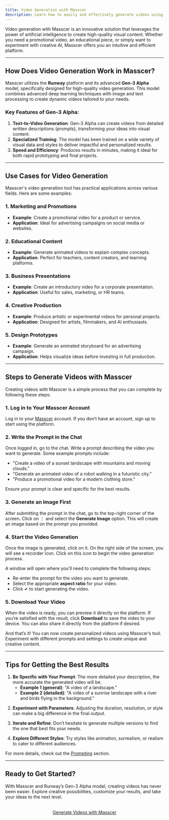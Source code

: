 ```yaml
---
title: Video Generation with Masscer
description: Learn how to easily and effectively generate videos using Masscer's tool powered by Runway's Gen-3 Alpha model.
---
```


Video generation with Masscer is an innovative solution that leverages the power of artificial intelligence to create high-quality visual content. Whether you need a promotional video, an educational piece, or simply want to experiment with creative AI, Masscer offers you an intuitive and efficient platform.

---

## How Does Video Generation Work in Masscer?

Masscer utilizes the **Runway** platform and its advanced **Gen-3 Alpha** model, specifically designed for high-quality video generation. This model combines advanced deep learning techniques with image and text processing to create dynamic videos tailored to your needs.

### Key Features of Gen-3 Alpha:
1. **Text-to-Video Generation**: Gen-3 Alpha can create videos from detailed written descriptions (prompts), transforming your ideas into visual content.
2. **Specialized Training**: The model has been trained on a wide variety of visual data and styles to deliver impactful and personalized results.
3. **Speed and Efficiency**: Produces results in minutes, making it ideal for both rapid prototyping and final projects.

---

## Use Cases for Video Generation

Masscer's video generation tool has practical applications across various fields. Here are some examples:

### **1. Marketing and Promotions**
- **Example**: Create a promotional video for a product or service.
- **Application**: Ideal for advertising campaigns on social media or websites.

### **2. Educational Content**
- **Example**: Generate animated videos to explain complex concepts.
- **Application**: Perfect for teachers, content creators, and learning platforms.

### **3. Business Presentations**
- **Example**: Create an introductory video for a corporate presentation.
- **Application**: Useful for sales, marketing, or HR teams.

### **4. Creative Production**
- **Example**: Produce artistic or experimental videos for personal projects.
- **Application**: Designed for artists, filmmakers, and AI enthusiasts.

### **5. Design Prototypes**
- **Example**: Generate an animated storyboard for an advertising campaign.
- **Application**: Helps visualize ideas before investing in full production.

---

## Steps to Generate Videos with Masscer

Creating videos with Masscer is a simple process that you can complete by following these steps:

### **1. Log in to Your Masscer Account**
Log in to your <a href="https://masscer-ai.ngrok.app/" target="_blank">Masscer</a> account. If you don’t have an account, sign up to start using the platform.

### **2. Write the Prompt in the Chat**
Once logged in, go to the chat. Write a prompt describing the video you want to generate. Some example prompts include:
- "Create a video of a sunset landscape with mountains and moving clouds."
- "Generate an animated video of a robot walking in a futuristic city."
- "Produce a promotional video for a modern clothing store."

Ensure your prompt is clear and specific for the best results.

### **3. Generate an Image First**
After submitting the prompt in the chat, go to the top-right corner of the screen. Click on ⋮ and select the **Generate Image** option. This will create an image based on the prompt you provided.

### **4. Start the Video Generation**
Once the image is generated, click on it. On the right side of the screen, you will see a recorder icon. Click on this icon to begin the video generation process.

A window will open where you’ll need to complete the following steps:
- Re-enter the prompt for the video you want to generate.
- Select the appropriate **aspect ratio** for your video.
- Click ✔ to start generating the video.

### **5. Download Your Video**
When the video is ready, you can preview it directly on the platform. If you’re satisfied with the result, click **Download** to save the video to your device. You can also share it directly from the platform if desired.

And that’s it! You can now create personalized videos using Masscer’s tool. Experiment with different prompts and settings to create unique and creative content.

---

## Tips for Getting the Best Results

1. **Be Specific with Your Prompt**: The more detailed your description, the more accurate the generated video will be.
   - **Example 1 (general)**: "A video of a landscape."
   - **Example 2 (detailed)**: "A video of a sunrise landscape with a river and birds flying in the background."

<!-- 2. **Use Visual References**: If you have a reference image or video, upload it to the platform to help the model better understand the style or concept you want. -->

2. **Experiment with Parameters**: Adjusting the duration, resolution, or style can make a big difference in the final output.

3. **Iterate and Refine**: Don’t hesitate to generate multiple versions to find the one that best fits your needs.

4. **Explore Different Styles**: Try styles like animation, surrealism, or realism to cater to different audiences.

For more details, check out the [Prompting](/capabilities/prompting#how-to-write-a-prompt-for-video-generation) section.

---

## Ready to Get Started?

With Masscer and Runway’s Gen-3 Alpha model, creating videos has never been easier. Explore creative possibilities, customize your results, and take your ideas to the next level.

<div style="text-align: center; margin-top: 2rem;">
    <a class="button primary" href="https://masscer-ai.ngrok.app/" target="_blank">Generate Videos with Masscer</a>
</div>